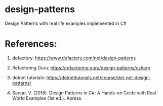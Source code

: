 # design-patterns

Design Patterns with real life examples implemented in C#

# References:

1. dofactory: https://www.dofactory.com/net/design-patterns

2. Refactoring Guru: https://refactoring.guru/design-patterns/csharp

3. dotnet tutorials: https://dotnettutorials.net/course/dot-net-design-patterns/

4. Sarcar, V. (2018). Design Patterns in C#: A Hands-on Guide with Real-World Examples (1st ed.). Apress.
